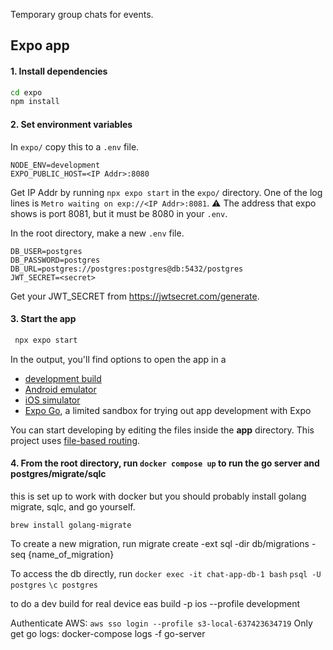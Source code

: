 Temporary group chats for events.

## Expo app

#### 1. Install dependencies

   ```bash
   cd expo
   npm install
   ```

#### 2. Set environment variables
In `expo/` copy this to a `.env` file.
```
NODE_ENV=development
EXPO_PUBLIC_HOST=<IP Addr>:8080
```
Get IP Addr by running `npx expo start` in the `expo/` directory.
One of the log lines is `Metro waiting on exp://<IP Addr>:8081`.
⚠️ The address that expo shows is port 8081, but it must be 8080 in your `.env`.

In the root directory, make a new `.env` file.
```
DB_USER=postgres
DB_PASSWORD=postgres
DB_URL=postgres://postgres:postgres@db:5432/postgres
JWT_SECRET=<secret>
```
Get your JWT_SECRET from https://jwtsecret.com/generate.

#### 3. Start the app

   ```bash
    npx expo start
   ```

In the output, you'll find options to open the app in a

- [development build](https://docs.expo.dev/develop/development-builds/introduction/)
- [Android emulator](https://docs.expo.dev/workflow/android-studio-emulator/)
- [iOS simulator](https://docs.expo.dev/workflow/ios-simulator/)
- [Expo Go](https://expo.dev/go), a limited sandbox for trying out app development with Expo

You can start developing by editing the files inside the **app** directory. This project uses [file-based routing](https://docs.expo.dev/router/introduction).


#### 4. From the root directory, run `docker compose up` to run the go server and postgres/migrate/sqlc

this is set up to work with docker but you should probably install golang migrate, sqlc, and go yourself.

`brew install golang-migrate`

To create a new migration, run migrate create -ext sql -dir db/migrations -seq {name_of_migration}

To access the db directly, run
`docker exec -it chat-app-db-1 bash`
`psql -U postgres`
`\c postgres`

to do a dev build for real device
eas build -p ios --profile development


Authenticate AWS: `aws sso login --profile s3-local-637423634719`
Only get go logs: docker-compose logs -f go-server